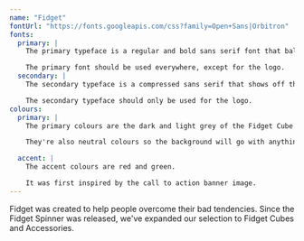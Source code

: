 ```yaml
---
name: "Fidget"
fontUrl: "https://fonts.googleapis.com/css?family=Open+Sans|Orbitron"
fonts:
  primary: |
    The primary typeface is a regular and bold sans serif font that balances out the secondary font.

    The primary font should be used everywhere, except for the logo.
  secondary: |
    The secondary typeface is a compressed sans serif that shows off the technological advancements that the industry has made.

    The secondary typeface should only be used for the logo.
colours:
  primary: |
    The primary colours are the dark and light grey of the Fidget Cube.

    They're also neutral colours so the background will go with anything.

  accent: |
    The accent colours are red and green.

    It was first inspired by the call to action banner image.
---
```


Fidget was created to help people overcome their bad tendencies. Since the Fidget Spinner was released, we've expanded our selection to Fidget Cubes and Accessories.
